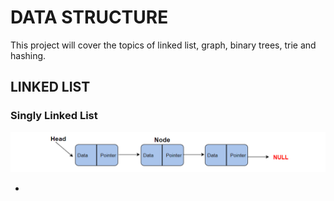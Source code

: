 # **DATA STRUCTURE**

This project will cover the topics of linked list, graph, binary trees, trie and hashing.

## LINKED LIST

### Singly Linked List

![Singly linked list](/assets/singly-linked-list.jpg)

-
